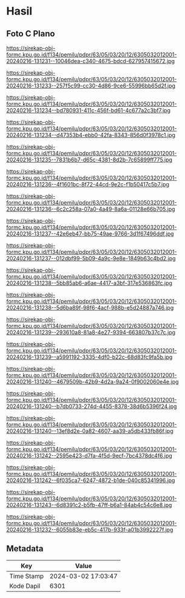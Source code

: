 # Hasil

## Foto C Plano

https://sirekap-obj-formc.kpu.go.id/f134/pemilu/pdpr/63/05/03/20/12/6305032012001-20240216-131231--10046dea-c340-4675-bdcd-627957415672.jpg

https://sirekap-obj-formc.kpu.go.id/f134/pemilu/pdpr/63/05/03/20/12/6305032012001-20240216-131233--257f5c99-cc30-4d86-9ce6-55996bb65d2f.jpg

https://sirekap-obj-formc.kpu.go.id/f134/pemilu/pdpr/63/05/03/20/12/6305032012001-20240216-131234--bd780931-411c-456f-bd61-4c677a2c3bf7.jpg

https://sirekap-obj-formc.kpu.go.id/f134/pemilu/pdpr/63/05/03/20/12/6305032012001-20240216-131234--d47353b4-ebb0-42fa-8343-856d0f3978c1.jpg

https://sirekap-obj-formc.kpu.go.id/f134/pemilu/pdpr/63/05/03/20/12/6305032012001-20240216-131235--7831b6b7-d65c-4381-8d2b-7c65899ff775.jpg

https://sirekap-obj-formc.kpu.go.id/f134/pemilu/pdpr/63/05/03/20/12/6305032012001-20240216-131236--4f1601bc-8f72-44cd-9e2c-f1b50417c5b7.jpg

https://sirekap-obj-formc.kpu.go.id/f134/pemilu/pdpr/63/05/03/20/12/6305032012001-20240216-131236--6c2c258a-07a0-4a49-8a6a-01128e66b705.jpg

https://sirekap-obj-formc.kpu.go.id/f134/pemilu/pdpr/63/05/03/20/12/6305032012001-20240216-131237--42e6eb47-bb75-49ae-9766-3d1f67496ddf.jpg

https://sirekap-obj-formc.kpu.go.id/f134/pemilu/pdpr/63/05/03/20/12/6305032012001-20240216-131237--012dbf99-5b09-4a9c-9e8e-1849b63c4bd2.jpg

https://sirekap-obj-formc.kpu.go.id/f134/pemilu/pdpr/63/05/03/20/12/6305032012001-20240216-131238--5bb85ab6-a6ae-4417-a3bf-317e536863fc.jpg

https://sirekap-obj-formc.kpu.go.id/f134/pemilu/pdpr/63/05/03/20/12/6305032012001-20240216-131238--5d6ba89f-98f6-4acf-988b-e5d24887a746.jpg

https://sirekap-obj-formc.kpu.go.id/f134/pemilu/pdpr/63/05/03/20/12/6305032012001-20240216-131239--293610a8-81a8-4e27-9394-663807b37c7c.jpg

https://sirekap-obj-formc.kpu.go.id/f134/pemilu/pdpr/63/05/03/20/12/6305032012001-20240216-131239--a5991192-3335-4df0-b22c-68d83fc9fa5b.jpg

https://sirekap-obj-formc.kpu.go.id/f134/pemilu/pdpr/63/05/03/20/12/6305032012001-20240216-131240--4679509b-42b9-4d2a-9a24-0f9002060e4e.jpg

https://sirekap-obj-formc.kpu.go.id/f134/pemilu/pdpr/63/05/03/20/12/6305032012001-20240216-131240--b7db0733-274d-4455-8378-38d6b5396f24.jpg

https://sirekap-obj-formc.kpu.go.id/f134/pemilu/pdpr/63/05/03/20/12/6305032012001-20240216-131240--13ef8d2e-0a82-4607-aa39-a5db433fb86f.jpg

https://sirekap-obj-formc.kpu.go.id/f134/pemilu/pdpr/63/05/03/20/12/6305032012001-20240216-131242--2595e423-d7fa-4f5d-9ecf-7bc4378dc4f6.jpg

https://sirekap-obj-formc.kpu.go.id/f134/pemilu/pdpr/63/05/03/20/12/6305032012001-20240216-131242--6f035ca7-6247-4872-b1de-040c85341996.jpg

https://sirekap-obj-formc.kpu.go.id/f134/pemilu/pdpr/63/05/03/20/12/6305032012001-20240216-131243--6d8391c2-b5fb-47ff-b6a1-84ab4c54c6e8.jpg

https://sirekap-obj-formc.kpu.go.id/f134/pemilu/pdpr/63/05/03/20/12/6305032012001-20240216-131232--6055b83e-eb5c-417b-933f-a01b3992227f.jpg


## Metadata

| Key        | Value               |
| ---------- | ------------------- |
| Time Stamp | 2024-03-02 17:03:47 |
| Kode Dapil | 6301                |



